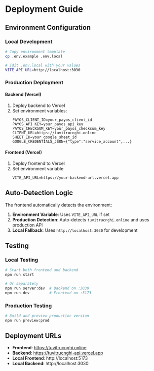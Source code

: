 # Deployment Guide

## Environment Configuration

### Local Development

```bash
# Copy environment template
cp .env.example .env.local

# Edit .env.local with your values
VITE_API_URL=http://localhost:3030
```

### Production Deployment

#### Backend (Vercel)

1. Deploy backend to Vercel
2. Set environment variables:
   ```env
   PAYOS_CLIENT_ID=your_payos_client_id
   PAYOS_API_KEY=your_payos_api_key
   PAYOS_CHECKSUM_KEY=your_payos_checksum_key
   CLIENT_URL=https://tuvitrucnghi.online
   SHEET_ID=your_google_sheet_id
   GOOGLE_CREDENTIALS_JSON={"type":"service_account",...}
   ```

#### Frontend (Vercel)

1. Deploy frontend to Vercel
2. Set environment variable:
   ```env
   VITE_API_URL=https://your-backend-url.vercel.app
   ```

## Auto-Detection Logic

The frontend automatically detects the environment:

1. **Environment Variable**: Uses `VITE_API_URL` if set
2. **Production Detection**: Auto-detects `tuvitrucnghi.online` and uses production API
3. **Local Fallback**: Uses `http://localhost:3030` for development

## Testing

### Local Testing

```bash
# Start both frontend and backend
npm run start

# Or separately
npm run server:dev  # Backend on :3030
npm run dev         # Frontend on :5173
```

### Production Testing

```bash
# Build and preview production version
npm run preview:prod
```

## Deployment URLs

- **Frontend**: https://tuvitrucnghi.online
- **Backend**: https://tuvitrucnghi-api.vercel.app
- **Local Frontend**: http://localhost:5173
- **Local Backend**: http://localhost:3030
